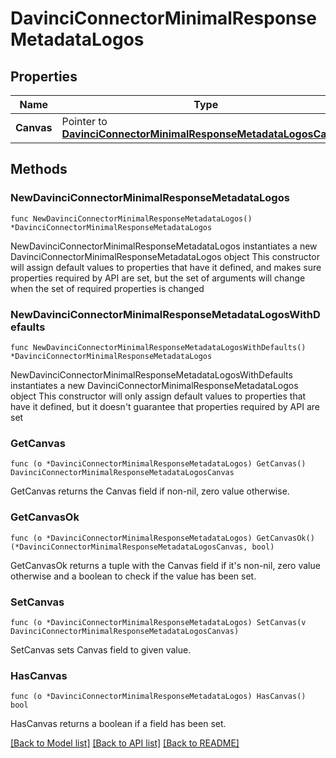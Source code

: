# DavinciConnectorMinimalResponseMetadataLogos

## Properties

Name | Type | Description | Notes
------------ | ------------- | ------------- | -------------
**Canvas** | Pointer to [**DavinciConnectorMinimalResponseMetadataLogosCanvas**](DavinciConnectorMinimalResponseMetadataLogosCanvas.md) |  | [optional] 

## Methods

### NewDavinciConnectorMinimalResponseMetadataLogos

`func NewDavinciConnectorMinimalResponseMetadataLogos() *DavinciConnectorMinimalResponseMetadataLogos`

NewDavinciConnectorMinimalResponseMetadataLogos instantiates a new DavinciConnectorMinimalResponseMetadataLogos object
This constructor will assign default values to properties that have it defined,
and makes sure properties required by API are set, but the set of arguments
will change when the set of required properties is changed

### NewDavinciConnectorMinimalResponseMetadataLogosWithDefaults

`func NewDavinciConnectorMinimalResponseMetadataLogosWithDefaults() *DavinciConnectorMinimalResponseMetadataLogos`

NewDavinciConnectorMinimalResponseMetadataLogosWithDefaults instantiates a new DavinciConnectorMinimalResponseMetadataLogos object
This constructor will only assign default values to properties that have it defined,
but it doesn't guarantee that properties required by API are set

### GetCanvas

`func (o *DavinciConnectorMinimalResponseMetadataLogos) GetCanvas() DavinciConnectorMinimalResponseMetadataLogosCanvas`

GetCanvas returns the Canvas field if non-nil, zero value otherwise.

### GetCanvasOk

`func (o *DavinciConnectorMinimalResponseMetadataLogos) GetCanvasOk() (*DavinciConnectorMinimalResponseMetadataLogosCanvas, bool)`

GetCanvasOk returns a tuple with the Canvas field if it's non-nil, zero value otherwise
and a boolean to check if the value has been set.

### SetCanvas

`func (o *DavinciConnectorMinimalResponseMetadataLogos) SetCanvas(v DavinciConnectorMinimalResponseMetadataLogosCanvas)`

SetCanvas sets Canvas field to given value.

### HasCanvas

`func (o *DavinciConnectorMinimalResponseMetadataLogos) HasCanvas() bool`

HasCanvas returns a boolean if a field has been set.


[[Back to Model list]](../README.md#documentation-for-models) [[Back to API list]](../README.md#documentation-for-api-endpoints) [[Back to README]](../README.md)



